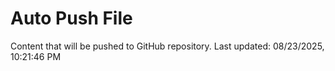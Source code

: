 # Auto Push File

Content that will be pushed to GitHub repository.
Last updated: 08/23/2025, 10:21:46 PM